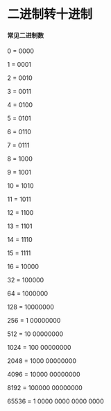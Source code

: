 # 二进制转十进制

#### 常见二进制数

0 = 0000

1 = 0001

2 = 0010

3 = 0011

4 = 0100

5 = 0101

6 = 0110

7 = 0111

8 = 1000

9 = 1001

10 = 1010

11 = 1011

12 = 1100

13 = 1101

14 = 1110

15 = 1111

16 = 10000

32 = 100000

64 = 1000000

128 = 10000000

256 = 1 00000000

512 = 10 00000000

1024 = 100 00000000

2048 = 1000 00000000

4096 = 10000 00000000

8192 = 100000 00000000

65536 = 1 0000 0000 0000 0000


